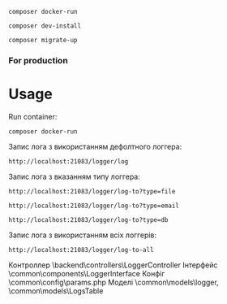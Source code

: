 
~~~
composer docker-run
~~~

~~~
composer dev-install
~~~

~~~
composer migrate-up
~~~

### For production

# Usage

Run container:

~~~
composer docker-run
~~~


Запис лога з використанням дефолтного логгера:

~~~
http://localhost:21083/logger/log
~~~

Запис лога з вказанням типу логгера:

~~~
http://localhost:21083/logger/log-to?type=file
~~~

~~~
http://localhost:21083/logger/log-to?type=email
~~~

~~~
http://localhost:21083/logger/log-to?type=db
~~~

Запис лога з використанням всіх логгерів:

~~~
http://localhost:21083/logger/log-to-all
~~~

Контроллер \backend\controllers\LoggerController
Інтерфейс  \common\components\LoggerInterface
Конфіг  \common\config\params.php
Моделі \common\models\logger\, \common\models\LogsTable